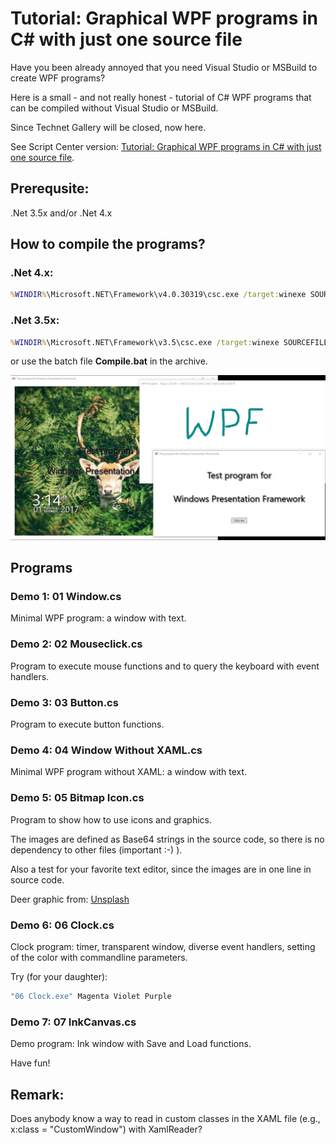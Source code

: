 # Tutorial: Graphical WPF programs in C# with just one source file
Have you been already annoyed that you need Visual Studio or MSBuild to create WPF programs?

Here is a small - and not really honest - tutorial of C# WPF programs that can be compiled without Visual Studio or MSBuild.

Since Technet Gallery will be closed, now here.

See Script Center version: [Tutorial: Graphical WPF programs in C# with just one source file](https://gallery.technet.microsoft.com/Fun-Tutorial-Graphical-WPF-1f9047e4).

## Prerequsite:
.Net 3.5x and/or .Net 4.x

## How to compile the programs?

### .Net 4.x:
```bat
%WINDIR%\Microsoft.NET\Framework\v4.0.30319\csc.exe /target:winexe SOURCEFILE.cs /r:"%ProgramFiles%\Reference Assemblies\Microsoft\Framework\v3.0\presentationframework.dll" /r:"%ProgramFiles%\Reference Assemblies\Microsoft\Framework\v3.0\windowsbase.dll" /r:"%ProgramFiles%\Reference Assemblies\Microsoft\Framework\v3.0\presentationcore.dll"
```

### .Net 3.5x:
```bat
%WINDIR%\Microsoft.NET\Framework\v3.5\csc.exe /target:winexe SOURCEFILE.cs /r:"%ProgramFiles%\Reference Assemblies\Microsoft\Framework\v3.0\presentationframework.dll" /r:"%ProgramFiles%\Reference Assemblies\Microsoft\Framework\v3.0\windowsbase.dll" /r:"%ProgramFiles%\Reference Assemblies\Microsoft\Framework\v3.0\presentationcore.dll"
```

or use the batch file **Compile.bat** in the archive.

![Screenshot](Screenshot.jpg)

## Programs
### Demo 1: 01 Window.cs
Minimal WPF program: a window with text.

### Demo 2: 02 Mouseclick.cs
Program to execute mouse functions and to query the keyboard with event handlers.

### Demo 3: 03 Button.cs
Program to execute button functions.

### Demo 4: 04 Window Without XAML.cs
Minimal WPF program without XAML: a window with text.

### Demo 5: 05 Bitmap Icon.cs
Program to show how to use icons and graphics.

The images are defined as Base64 strings in the source code, so there is no dependency to other files (important :-) ).

Also a test for your favorite text editor, since the images are in one line in source code.

Deer graphic from: [Unsplash](https://unsplash.com/)

### Demo 6: 06 Clock.cs
Clock program: timer, transparent window, diverse event handlers, setting of the color with commandline parameters.

Try (for your daughter):

```bat
"06 Clock.exe" Magenta Violet Purple
```

### Demo 7: 07 InkCanvas.cs
Demo program: Ink window with Save and Load functions.

Have fun!

## Remark:
Does anybody know a way to read in custom classes in the XAML file (e.g., x:class = "CustomWindow") with XamlReader?
